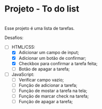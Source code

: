 # **Projeto - To do list** <h1>

Esse projeto é uma lista de tarefas.

Desafios:

- [ ] HTML/CSS:
   - [X] Adicionar um campo de input;
   - [X] Adicionar um botão de confirmar;
   - [X] Checkbox para confirmar a tarefa feita;
   - [ ] Botão de apagar a tarefa;
- [ ] JavaScript:
   - [ ] Verificar campo vazio;
   - [ ] Função de adicionar a tarefa;
   - [ ] Função de mostar a tarefa na tela;
   - [ ] Função de marcar check na tarefa;
   - [ ] Função de apagar a tarefa;